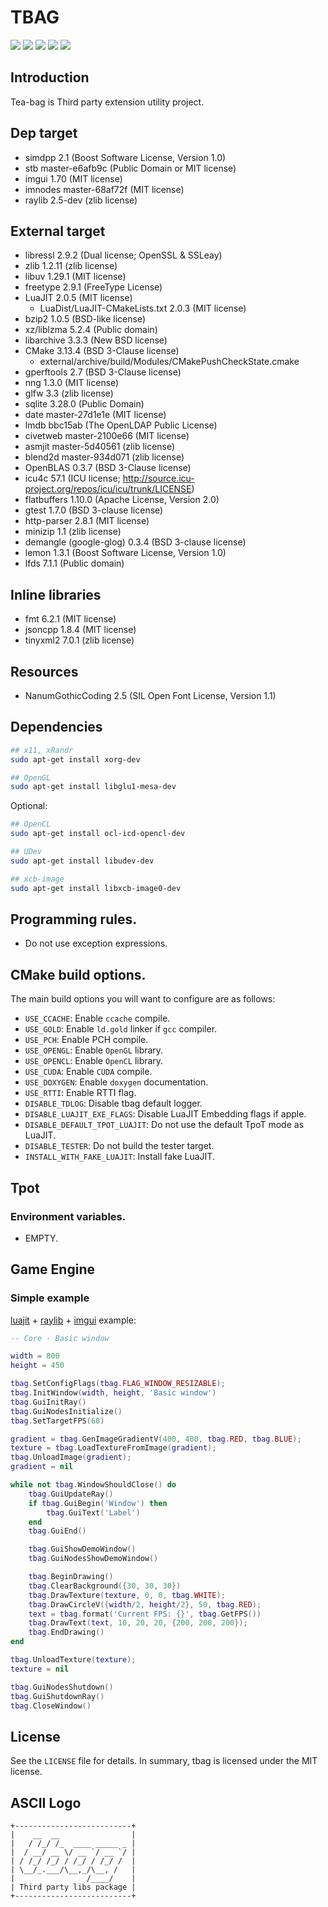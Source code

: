 # TBAG

[![](https://travis-ci.org/osom8979/tbag.svg?branch=master)](https://travis-ci.org/osom8979/tbag "TravisCI Build Status")
[![](https://ci.appveyor.com/api/projects/status/github/osom8979/tbag?branch=master&svg=true)](https://ci.appveyor.com/project/osom8979/tbag "AppVeyor Build Status")
[![](https://codecov.io/gh/osom8979/tbag/branch/master/graph/badge.svg)](https://codecov.io/gh/osom8979/tbag "Codecov Coverage Status")
[![](https://images.microbadger.com/badges/version/osom8979/tbag.svg)](https://hub.docker.com/r/osom8979/tbag "DockerHub Container Version")
[![](https://img.shields.io/badge/license-MIT-blue.svg)](LICENSE "MIT License")

## Introduction

Tea-bag is Third party extension utility project.

## Dep target

- simdpp 2.1 (Boost Software License, Version 1.0)
- stb master-e6afb9c (Public Domain or MIT license)
- imgui 1.70 (MIT license)
- imnodes master-68af72f (MIT license)
- raylib 2.5-dev (zlib license)

## External target

- libressl 2.9.2 (Dual license; OpenSSL & SSLeay)
- zlib 1.2.11 (zlib license)
- libuv 1.29.1 (MIT license)
- freetype 2.9.1 (FreeType License)
- LuaJIT 2.0.5 (MIT license)
  - LuaDist/LuaJIT-CMakeLists.txt 2.0.3 (MIT license)
- bzip2 1.0.5 (BSD-like license)
- xz/liblzma 5.2.4 (Public domain)
- libarchive 3.3.3 (New BSD license)
- CMake 3.13.4 (BSD 3-Clause license)
  - external/archive/build/Modules/CMakePushCheckState.cmake
- gperftools 2.7 (BSD 3-Clause license)
- nng 1.3.0 (MIT license)
- glfw 3.3 (zlib license)
- sqlite 3.28.0 (Public Domain)
- date master-27d1e1e (MIT license)
- lmdb bbc15ab (The OpenLDAP Public License)
- civetweb master-2100e66 (MIT license)
- asmjit master-5d40561 (zlib license)
- blend2d master-934d071 (zlib license)
- OpenBLAS 0.3.7 (BSD 3-Clause license)
- icu4c 57.1 (ICU license; http://source.icu-project.org/repos/icu/icu/trunk/LICENSE)
- flatbuffers 1.10.0 (Apache License, Version 2.0)
- gtest 1.7.0 (BSD 3-clause license)
- http-parser 2.8.1 (MIT license)
- minizip 1.1 (zlib license)
- demangle (google-glog) 0.3.4 (BSD 3-clause license)
- lemon 1.3.1 (Boost Software License, Version 1.0)
- lfds 7.1.1 (Public domain)

## Inline libraries

- fmt 6.2.1 (MIT license)
- jsoncpp 1.8.4 (MIT license)
- tinyxml2 7.0.1 (zlib license)

## Resources

- NanumGothicCoding 2.5 (SIL Open Font License, Version 1.1)

## Dependencies

```bash
## x11, xRandr
sudo apt-get install xorg-dev

## OpenGL
sudo apt-get install libglu1-mesa-dev
```

Optional:

```bash
## OpenCL
sudo apt-get install ocl-icd-opencl-dev

## UDev
sudo apt-get install libudev-dev

## xcb-image
sudo apt-get install libxcb-image0-dev
```

## Programming rules.

- Do not use exception expressions.
 
## CMake build options.

The main build options you will want to configure are as follows:

* `USE_CCACHE`: Enable `ccache` compile.
* `USE_GOLD`: Enable `ld.gold` linker if `gcc` compiler.
* `USE_PCH`: Enable PCH compile.
* `USE_OPENGL`: Enable `OpenGL` library.
* `USE_OPENCL`: Enable `OpenCL` library.
* `USE_CUDA`: Enable `CUDA` compile.
* `USE_DOXYGEN`: Enable `doxygen` documentation.
* `USE_RTTI`: Enable RTTI flag.
* `DISABLE_TDLOG`: Disable tbag default logger.
* `DISABLE_LUAJIT_EXE_FLAGS`: Disable LuaJIT Embedding flags if apple.
* `DISABLE_DEFAULT_TPOT_LUAJIT`: Do not use the default TpoT mode as LuaJIT.
* `DISABLE_TESTER`: Do not build the tester target.
* `INSTALL_WITH_FAKE_LUAJIT`: Install fake LuaJIT.

## Tpot

### Environment variables.

* EMPTY.

## Game Engine

### Simple example

[luajit](http://luajit.org/) + [raylib](https://github.com/raysan5/raylib) + [imgui](https://github.com/ocornut/imgui)
 example:

```lua
-- Core - Basic window

width = 800
height = 450

tbag.SetConfigFlags(tbag.FLAG_WINDOW_RESIZABLE);
tbag.InitWindow(width, height, 'Basic window')
tbag.GuiInitRay()
tbag.GuiNodesInitialize()
tbag.SetTargetFPS(60)

gradient = tbag.GenImageGradientV(400, 400, tbag.RED, tbag.BLUE);
texture = tbag.LoadTextureFromImage(gradient);
tbag.UnloadImage(gradient);
gradient = nil

while not tbag.WindowShouldClose() do
    tbag.GuiUpdateRay()
    if tbag.GuiBegin('Window') then
        tbag.GuiText('Label')
    end
    tbag.GuiEnd()

    tbag.GuiShowDemoWindow()
    tbag.GuiNodesShowDemoWindow()

    tbag.BeginDrawing()
    tbag.ClearBackground({30, 30, 30})
    tbag.DrawTexture(texture, 0, 0, tbag.WHITE);
    tbag.DrawCircleV({width/2, height/2}, 50, tbag.RED);
    text = tbag.format('Current FPS: {}', tbag.GetFPS())
    tbag.DrawText(text, 10, 20, 20, {200, 200, 200});
    tbag.EndDrawing()
end

tbag.UnloadTexture(texture);
texture = nil

tbag.GuiNodesShutdown()
tbag.GuiShutdownRay()
tbag.CloseWindow()
```

## License

See the `LICENSE` file for details. In summary, tbag is licensed under the MIT license.

## ASCII Logo

```
+--------------------------+
|    __  __                |
|   / /_/ /_  ____ _____ _ |
|  / __/ __ \/ __ `/ __ `/ |
| / /_/ /_/ / /_/ / /_/ /  |
| \__/_.___/\__,_/\__, /   |
|                /____/    |
| Third party libs package |
+--------------------------+
```

